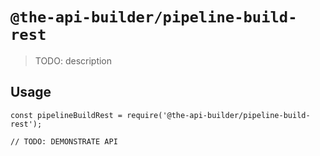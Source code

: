 # `@the-api-builder/pipeline-build-rest`

> TODO: description

## Usage

```
const pipelineBuildRest = require('@the-api-builder/pipeline-build-rest');

// TODO: DEMONSTRATE API
```
